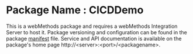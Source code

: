 # Package Name : CICDDemo
This is a webMethods package and requires a webMethods Integration Server to host it. Package versioning and configuration can be found in the package [manifest](./CICDDemo/manifest.v3) file. Service and API documentation is available on the package's home page http://&lt;server&gt;:&lt;port&gt;/&lt;packagename>.